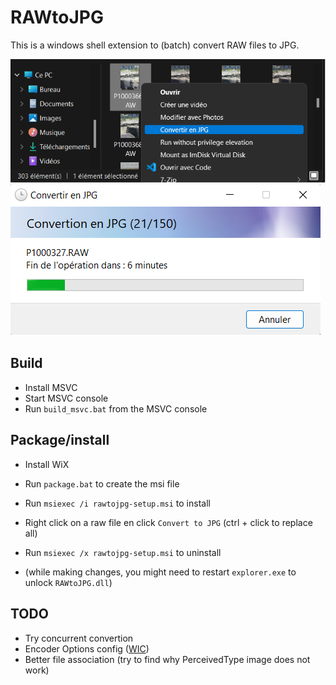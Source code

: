 RAWtoJPG
============

This is a windows shell extension to (batch) convert RAW files to JPG.

![Screenshot](screen.png)
![Screenshot](screen2.png)


Build
-----

* Install MSVC
* Start MSVC console
* Run ```build_msvc.bat``` from the MSVC console

Package/install
-------

* Install WiX
* Run ```package.bat``` to create the msi file
* Run ```msiexec /i rawtojpg-setup.msi``` to install

* Right click on a raw file en click ```Convert to JPG``` (ctrl + click to replace all)

* Run ```msiexec /x rawtojpg-setup.msi``` to uninstall

* (while making changes, you might need to restart ```explorer.exe``` to unlock ```RAWtoJPG.dll```)

TODO
----
* Try concurrent convertion
* Encoder Options config ([WIC](https://docs.microsoft.com/en-us/windows/win32/wic/-wic-creating-encoder#encoder-options-usage))
* Better file association (try to find why PerceivedType image does not work)